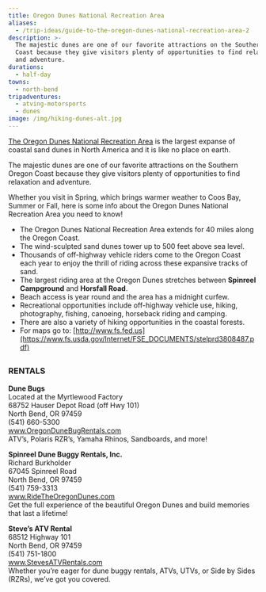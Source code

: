 ```yaml
---
title: Oregon Dunes National Recreation Area
aliases:
  - /trip-ideas/guide-to-the-oregon-dunes-national-recreation-area-2
description: >-
  The majestic dunes are one of our favorite attractions on the Southern Oregon
  Coast because they give visitors plenty of opportunities to find relaxation
  and adventure.
durations:
  - half-day
towns:
  - north-bend
tripadventures:
  - atving-motorsports
  - dunes
image: /img/hiking-dunes-alt.jpg
---
```

<a href="https://www.stateparks.com/oregon_dunes.html" target="_blank">The Oregon Dunes National Recreation Area</a> is the largest expanse of coastal sand dunes in North America and it is like no place on earth.

The majestic dunes are one of our favorite attractions on the Southern Oregon Coast because they give visitors plenty of opportunities to find relaxation and adventure.

Whether you visit in Spring, which brings warmer weather to Coos Bay, Summer or Fall, here is some info about the Oregon Dunes National Recreation Area you need to know!

* The Oregon Dunes National Recreation Area extends for 40 miles along the Oregon Coast.
* The wind-sculpted sand dunes tower up to 500 feet above sea level.
* Thousands of off-highway vehicle riders come to the Oregon Coast each year to enjoy the thrill of riding across these expansive tracks of sand.
* The largest riding area at the Oregon Dunes stretches between **Spinreel Campground** and **Horsfall Road**.
* Beach access is year round and the area has a midnight curfew.
* Recreational opportunities include off-highway vehicle use, hiking, photography, fishing, canoeing, horseback riding and camping.
* There are also a variety of hiking opportunities in the coastal forests.
* For maps go to: [http://www.fs.fed.us](https://www.fs.usda.gov/Internet/FSE_DOCUMENTS/stelprd3808487.pdf)

## 

### RENTALS

**Dune Bugs**\
Located at the Myrtlewood Factory\
68752 Hauser Depot Road (off Hwy 101)\
North Bend, OR 97459\
(541) 660-5300\
<a href="http://www.oregondunebugrentals.com" target="_blank">www.OregonDuneBugRentals.com</a>\
ATV’s, Polaris RZR’s, Yamaha Rhinos, Sandboards, and more!

**Spinreel Dune Buggy Rentals, Inc.**\
Richard Burkholder\
67045 Spinreel Road\
North Bend, OR 97459\
(541) 759-3313\
<a href="http://www.ridetheoregondunes.com" target="_blank">www.RideTheOregonDunes.com</a>\
Get the full experience of the beautiful Oregon Dunes and build memories that last a lifetime!

**Steve’s ATV Rental**\
68512 Highway 101\
North Bend, OR 97459\
(541) 751-1800\
<a href="https://stevesatvrentals.com/oregon-dunes/" target="_blank">www.StevesATVRentals.com</a>\
Whether you’re eager for dune buggy rentals, ATVs, UTVs, or Side by Sides (RZRs), we’ve got you covered.
